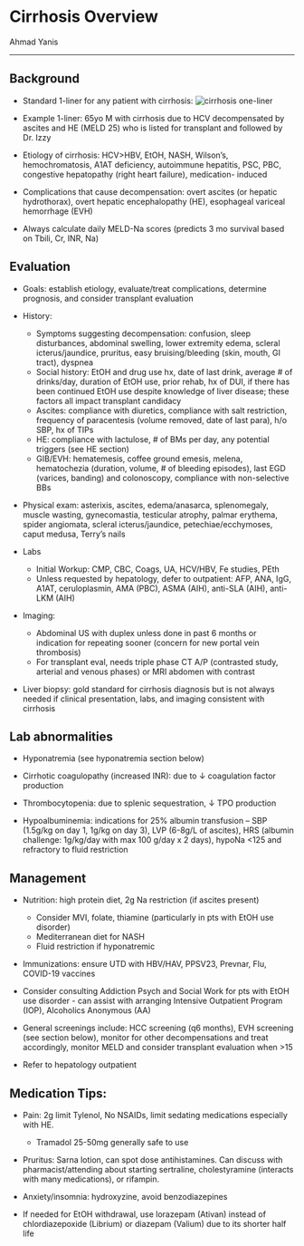 # Cirrhosis Overview  

Ahmad Yanis

---

## Background

- Standard 1-liner for any patient with cirrhosis:
![cirrhosis one-liner](../images/cirrhosisoneliner.png)
 
- Example 1-liner: 65yo M with cirrhosis due to HCV decompensated by ascites and HE (MELD 25) who is listed for transplant and followed by Dr. Izzy
    
- Etiology of cirrhosis: HCV>HBV, EtOH, NASH, Wilson’s, hemochromatosis, A1AT deficiency, autoimmune hepatitis, PSC, PBC, congestive hepatopathy (right heart failure), medication- induced

- Complications that cause decompensation: overt ascites (or hepatic hydrothorax), overt hepatic encephalopathy (HE), esophageal variceal hemorrhage (EVH)

- Always calculate daily MELD-Na scores (predicts 3 mo survival based on Tbili, Cr, INR, Na)

## Evaluation

- Goals: establish etiology, evaluate/treat complications, determine prognosis, and consider transplant evaluation

- History:
    - Symptoms suggesting decompensation: confusion, sleep disturbances, abdominal swelling, lower extremity edema, scleral icterus/jaundice, pruritus, easy bruising/bleeding (skin, mouth, GI tract), dyspnea
    - Social history: EtOH and drug use hx, date of last drink, average # of drinks/day, duration of EtOH use, prior rehab, hx of DUI, if there has been continued EtOH use despite knowledge of liver disease; these factors all impact transplant candidacy
    - Ascites: compliance with diuretics, compliance with salt restriction, frequency of paracentesis (volume removed, date of last para), h/o SBP, hx of TIPs
    - HE: compliance with lactulose, # of BMs per day, any potential triggers (see HE section)
    - GIB/EVH: hematemesis, coffee ground emesis, melena, hematochezia (duration, volume, # of bleeding episodes), last EGD (varices, banding) and colonoscopy, compliance with non-selective BBs

- Physical exam: asterixis, ascites, edema/anasarca, splenomegaly, muscle wasting, gynecomastia, testicular atrophy, palmar erythema, spider angiomata, scleral icterus/jaundice, petechiae/ecchymoses, caput medusa, Terry’s nails

- Labs

    - Initial Workup: CMP, CBC, Coags, UA, HCV/HBV, Fe studies, PEth
    - Unless requested by hepatology, defer to outpatient: AFP, ANA, IgG, A1AT,
ceruloplasmin, AMA (PBC), ASMA (AIH), anti-SLA (AIH), anti-LKM (AIH)


- Imaging:
    - Abdominal US with duplex unless done in past 6 months or indication for repeating sooner (concern for new portal vein thrombosis)
    - For transplant eval, needs triple phase CT A/P (contrasted study, arterial and venous phases) or MRI abdomen with contrast

- Liver biopsy: gold standard for cirrhosis diagnosis but is not always needed if clinical presentation, labs, and imaging consistent with cirrhosis

## Lab abnormalities

- Hyponatremia (see hyponatremia section below)

- Cirrhotic coagulopathy (increased INR): due to ↓ coagulation factor production

- Thrombocytopenia: due to splenic sequestration, ↓ TPO production

- Hypoalbuminemia: indications for 25% albumin transfusion – SBP (1.5g/kg on day 1, 1g/kg on day 3), LVP (6-8g/L of ascites), HRS (albumin challenge: 1g/kg/day with max 100 g/day x 2 days), hypoNa <125 and refractory to fluid restriction

## Management

- Nutrition: high protein diet, 2g Na restriction (if ascites present)
    - Consider MVI, folate, thiamine (particularly in pts with EtOH use disorder)
    - Mediterranean diet for NASH
    - Fluid restriction if hyponatremic

- Immunizations: ensure UTD with HBV/HAV, PPSV23, Prevnar, Flu, COVID-19 vaccines

- Consider consulting Addiction Psych and Social Work for pts with EtOH use disorder - can assist with arranging Intensive Outpatient Program (IOP), Alcoholics Anonymous (AA)

- General screenings include: HCC screening (q6 months), EVH screening (see section below), monitor for other decompensations and treat accordingly, monitor MELD and consider transplant evaluation when >15

- Refer to hepatology outpatient

## Medication Tips:

- Pain: 2g limit Tylenol, No NSAIDs, limit sedating medications especially with HE.
    - Tramadol 25-50mg generally safe to use

- Pruritus: Sarna lotion, can spot dose antihistamines. Can discuss with pharmacist/attending about starting sertraline, cholestyramine (interacts with many medications), or rifampin.

- Anxiety/insomnia: hydroxyzine, avoid benzodiazepines

- If needed for EtOH withdrawal, use lorazepam (Ativan) instead of chlordiazepoxide (Librium) or diazepam (Valium) due to its shorter half life
